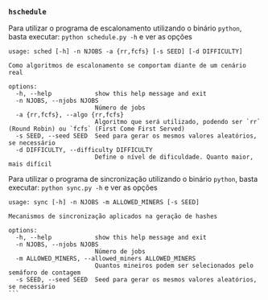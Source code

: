### `hschedule`

Para utilizar o programa de escalonamento utilizando o binário `python`, basta executar: `python schedule.py -h` e ver as opções
```
usage: sched [-h] -n NJOBS -a {rr,fcfs} [-s SEED] [-d DIFFICULTY]

Como algoritmos de escalonamento se comportam diante de um cenário real

options:
  -h, --help            show this help message and exit
  -n NJOBS, --njobs NJOBS
                        Número de jobs
  -a {rr,fcfs}, --algo {rr,fcfs}
                        Algoritmo que será utilizado, podendo ser `rr` (Round Robin) ou `fcfs` (First Come First Served)
  -s SEED, --seed SEED  Seed para gerar os mesmos valores aleatórios, se necessário
  -d DIFFICULTY, --difficulty DIFFICULTY
                        Define o nível de dificuldade. Quanto maior, mais difícil
```

Para utilizar o programa de sincronização utilizando o binário `python`, basta executar: `python sync.py -h` e ver as opções
````
usage: sync [-h] -n NJOBS -m ALLOWED_MINERS [-s SEED]

Mecanismos de sincronização aplicados na geração de hashes

options:
  -h, --help            show this help message and exit
  -n NJOBS, --njobs NJOBS
                        Número de jobs
  -m ALLOWED_MINERS, --allowed_miners ALLOWED_MINERS
                        Quantos mineiros podem ser selecionados pelo semáforo de contagem
  -s SEED, --seed SEED  Seed para gerar os mesmos valores aleatórios, se necessário
```
